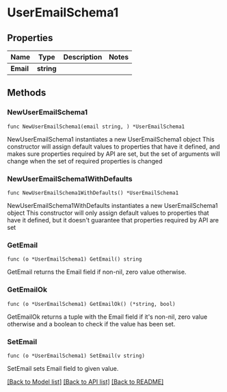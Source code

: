 # UserEmailSchema1

## Properties

Name | Type | Description | Notes
------------ | ------------- | ------------- | -------------
**Email** | **string** |  | 

## Methods

### NewUserEmailSchema1

`func NewUserEmailSchema1(email string, ) *UserEmailSchema1`

NewUserEmailSchema1 instantiates a new UserEmailSchema1 object
This constructor will assign default values to properties that have it defined,
and makes sure properties required by API are set, but the set of arguments
will change when the set of required properties is changed

### NewUserEmailSchema1WithDefaults

`func NewUserEmailSchema1WithDefaults() *UserEmailSchema1`

NewUserEmailSchema1WithDefaults instantiates a new UserEmailSchema1 object
This constructor will only assign default values to properties that have it defined,
but it doesn't guarantee that properties required by API are set

### GetEmail

`func (o *UserEmailSchema1) GetEmail() string`

GetEmail returns the Email field if non-nil, zero value otherwise.

### GetEmailOk

`func (o *UserEmailSchema1) GetEmailOk() (*string, bool)`

GetEmailOk returns a tuple with the Email field if it's non-nil, zero value otherwise
and a boolean to check if the value has been set.

### SetEmail

`func (o *UserEmailSchema1) SetEmail(v string)`

SetEmail sets Email field to given value.



[[Back to Model list]](../README.md#documentation-for-models) [[Back to API list]](../README.md#documentation-for-api-endpoints) [[Back to README]](../README.md)



